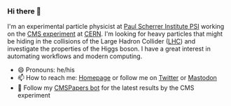 ### Hi there 👋

I'm an experimental particle physicist at [Paul Scherrer Institute PSI](https://www.psi.ch) working on the [CMS experiment](https://cms.cern) at [CERN](https://home.cern). I'm looking for heavy particles that might be hiding in the collisions of the Large Hadron Collider ([LHC](https://home.cern/science/accelerators/large-hadron-collider)) and investigate the properties of the Higgs boson. I have a great interest in automating workflows and modern computing.

- 😄 Pronouns: he/his
- 📫 How to reach me: [Homepage](https://clange.web.cern.ch/clange) or follow me on [Twitter](https://twitter.com/clelange) or [Mastodon](https://hachyderm.io/@clelange)
- 🤖 Follow my [CMSPapers bot](https://twitter.com/CMSPapers) for the latest results by the CMS experiment

<!--
<div align="middle">
<img src="https://github.com/clelange/clelange/blob/master/tweet.png" width="600">
</div>
-->

<!--
**clelange/clelange** is a ✨ _special_ ✨ repository because its `README.md` (this file) appears on your GitHub profile.

Here are some ideas to get you started:

- 🔭 I’m currently working on ...
- 🌱 I’m currently learning ...
- 👯 I’m looking to collaborate on ...
- 🤔 I’m looking for help with ...
- 💬 Ask me about ...
- 📫 How to reach me: ...
- 😄 Pronouns: ...
- ⚡ Fun fact: ...
-->
